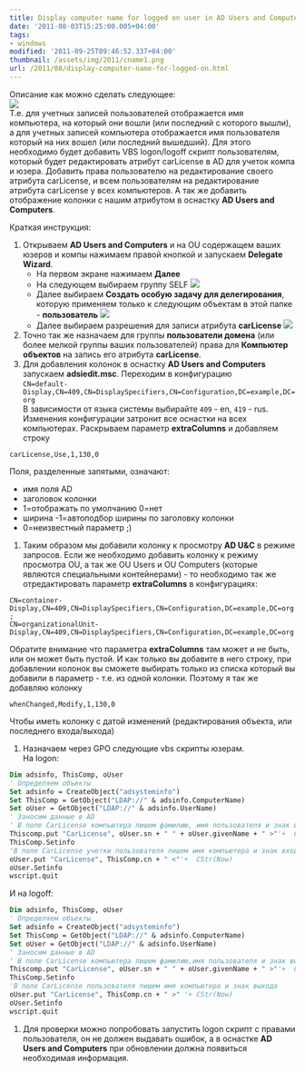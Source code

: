 ```yaml
---
title: Display computer name for logged on user in AD Users and Computers
date: '2011-08-03T15:25:00.005+04:00'
tags:
- windows
modified: '2011-09-25T09:46:52.337+04:00'
thumbnail: /assets/img/2011/cname1.png
url: /2011/08/display-computer-name-for-logged-on.html
---
```

Описание как можно сделать следующее:  
![](/assets/img/2011/cname1.png)  
Т.е. для учетных записей пользователей отображается имя компьютера, на который они вошли (или последний с которого вышли), а для учетных записей компьютера отображается имя пользователя который на них вошел (или последний вышедший). Для этого необходимо будет добавить VBS logon/logoff скрипт пользователям, который будет редактировать атрибут carLicense в AD для учеток компа и юзера. Добавить права пользователю на редактирование своего атрибута carLicense, и всем пользователям на редактирование атрибута carLicense у всех компьютеров.  А так же добавить отображение колонки с нашим атрибутом в оснастку **AD Users and Computers**.  

Краткая инструкция:
1. Открываем **AD Users and Computers** и на OU содержащем ваших юзеров и компы нажимаем правой кнопкой и запускаем **Delegate Wizard**.  
   - На первом экране нажимаем **Далее**
   - На следующем выбираем группу SELF
     ![](/assets/img/2011/cname2.png)
   - Далее выбираем **Создать особую задачу для делегирования**, которую применяем только к следующим объектам в этой папке - **пользователь**
     ![](/assets/img/2011/cname3.png)
   - Далее выбираем разрешения для записи атрибута **carLicense**
     ![](/assets/img/2011/cname4.png)
1. Точно так же назначаем для группы **пользователи домена** (или более мелкой группы ваших пользователей) права для **Компьютер объектов** на запись его атрибута **carLicense**.
1. Для добавления колонок в оснастку **AD Users and Computers** запускаем **adsiedit.msc**. Переходим в конфигурацию   
`CN=default-Display,CN=409,CN=DisplaySpecifiers,CN=Configuration,DC=example,DC=org`  
В зависимости от языка системы выбирайте `409` - en, `419` - rus. Изменения конфигурации затронит все оснастки на всех компьютерах. Раскрываем параметр **extraColumns** и добавляем строку   
```
carLicense,Use,1,130,0
```
Поля, разделенные запятыми, означают:  
  - имя поля AD
  - заголовок колонки
  - 1=отображать по умолчанию 0=нет
  - ширина -1=автоподбор ширины по заголовку колонки
  - 0=неизвестный параметр ;)
1. Таким образом мы добавили колонку к просмотру **AD U&C** в режиме запросов. Если же необходимо добавить колонку к режиму просмотра OU, а так же OU Users и OU Computers (которые являются специальными контейнерами) - то необходимо так же отредактировать параметр **extraColumns** в конфигурациях:
```
CN=container-Display,CN=409,CN=DisplaySpecifiers,CN=Configuration,DC=example,DC=org ;  
CN=organizationalUnit-Display,CN=409,CN=DisplaySpecifiers,CN=Configuration,DC=example,DC=org
```
Обратите внимание что параметра **extraColumns** там может и не быть, или он может быть пустой. И как только вы добавите в него строку, при добавлении колонок вы сможете выбирать только из списка который вы добавили в параметр - т.е. из одной колонки. Поэтому я так же добавляю колонку  
```
whenChanged,Modify,1,130,0
```
Чтобы иметь колонку с датой изменений (редактирования объекта, или последнего входа/выхода)   
1. Назначаем через GPO следующие vbs скрипты юзерам.  
На logon:   
```vb
Dim adsinfo, ThisComp, oUser
' Определяем объекты
Set adsinfo = CreateObject("adsysteminfo")
Set ThisComp = GetObject("LDAP://" & adsinfo.ComputerName)
Set oUser = GetObject("LDAP://" & adsinfo.UserName)
' Заносим данные в AD
' В поле CarLicense компьютера пишем фамилию, имя пользователя и знак входа
Thiscomp.put "CarLicense", oUser.sn + " " + oUser.givenName + " >"'+  CStr(Now)
ThisComp.Setinfo
'В поле CarLicense учетки пользователя пишем имя компьютера и знак входа
oUser.put "CarLicense", ThisComp.cn + " <"'+  CStr(Now)
oUser.Setinfo
wscript.quit
```
И на logoff:   
```vb
Dim adsinfo, ThisComp, oUser
' Определяем объекты
Set adsinfo = CreateObject("adsysteminfo")
Set ThisComp = GetObject("LDAP://" & adsinfo.ComputerName)
Set oUser = GetObject("LDAP://" & adsinfo.UserName)
' Заносим данные в AD
' В поле CarLicense компьютера пишем фамилию,имя пользователя и знак выхода
Thiscomp.put "CarLicense", oUser.sn + " " + oUser.givenName + " >"'+  CStr(Now)
ThisComp.Setinfo
'В поле CarLicense пользователя пишем имя компьютера и знак выхода
oUser.put "CarLicense", ThisComp.cn + " >" '+ CStr(Now)
oUser.Setinfo
wscript.quit
```
1. Для проверки можно попробовать запустить logon скрипт с правами пользователя, он не должен выдавать ошибок, а в оснастке **AD Users and Computers** при обновлении должна появиться необходимая информация.
